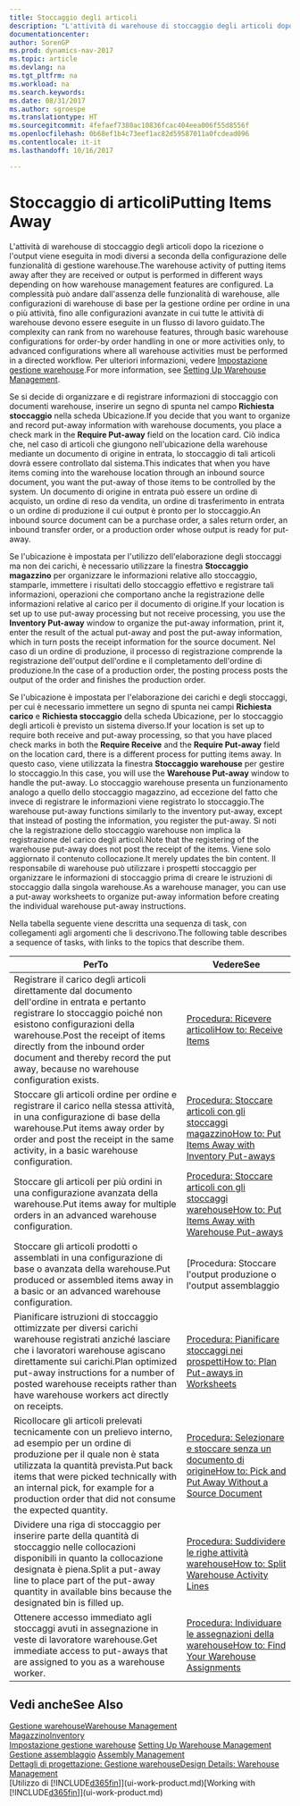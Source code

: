 ```yaml
---
title: Stoccaggio degli articoli
description: "L'attività di warehouse di stoccaggio degli articoli dopo la ricezione o l'output viene eseguita in modi diversi a seconda della configurazione delle funzionalità di gestione warehouse."
documentationcenter: 
author: SorenGP
ms.prod: dynamics-nav-2017
ms.topic: article
ms.devlang: na
ms.tgt_pltfrm: na
ms.workload: na
ms.search.keywords: 
ms.date: 08/31/2017
ms.author: sgroespe
ms.translationtype: HT
ms.sourcegitcommit: 4fefaef7380ac10836fcac404eea006f55d8556f
ms.openlocfilehash: 0b68ef1b4c73eef1ac82d59587011a0fcdead096
ms.contentlocale: it-it
ms.lasthandoff: 10/16/2017

---
```

# <a name="putting-items-away"></a><span data-ttu-id="d7488-103">Stoccaggio di articoli</span><span class="sxs-lookup"><span data-stu-id="d7488-103">Putting Items Away</span></span>
<span data-ttu-id="d7488-104">L'attività di warehouse di stoccaggio degli articoli dopo la ricezione o l'output viene eseguita in modi diversi a seconda della configurazione delle funzionalità di gestione warehouse.</span><span class="sxs-lookup"><span data-stu-id="d7488-104">The warehouse activity of putting items away after they are received or output is performed in different ways depending on how warehouse management features are configured.</span></span> <span data-ttu-id="d7488-105">La complessità può andare dall'assenza delle funzionalità di warehouse, alle configurazioni di warehouse di base per la gestione ordine per ordine in una o più attività, fino alle configurazioni avanzate in cui tutte le attività di warehouse devono essere eseguite in un flusso di lavoro guidato.</span><span class="sxs-lookup"><span data-stu-id="d7488-105">The complexity can rank from no warehouse features, through basic warehouse configurations for order-by order handling in one or more activities only, to advanced configurations where all warehouse activities must be performed in a directed workflow.</span></span> <span data-ttu-id="d7488-106">Per ulteriori informazioni, vedere [Impostazione gestione warehouse](warehouse-setup-warehouse.md).</span><span class="sxs-lookup"><span data-stu-id="d7488-106">For more information, see [Setting Up Warehouse Management](warehouse-setup-warehouse.md).</span></span>

<span data-ttu-id="d7488-107">Se si decide di organizzare e di registrare informazioni di stoccaggio con documenti warehouse, inserire un segno di spunta nel campo **Richiesta stoccaggio** nella scheda Ubicazione.</span><span class="sxs-lookup"><span data-stu-id="d7488-107">If you decide that you want to organize and record put-away information with warehouse documents, you place a check mark in the **Require Put-away** field on the location card.</span></span> <span data-ttu-id="d7488-108">Ciò indica che, nel caso di articoli che giungono nell'ubicazione della warehouse mediante un documento di origine in entrata, lo stoccaggio di tali articoli dovrà essere controllato dal sistema.</span><span class="sxs-lookup"><span data-stu-id="d7488-108">This indicates that when you have items coming into the warehouse location through an inbound source document, you want the put-away of those items to be controlled by the system.</span></span> <span data-ttu-id="d7488-109">Un documento di origine in entrata può essere un ordine di acquisto, un ordine di reso da vendita, un ordine di trasferimento in entrata o un ordine di produzione il cui output è pronto per lo stoccaggio.</span><span class="sxs-lookup"><span data-stu-id="d7488-109">An inbound source document can be a purchase order, a sales return order, an inbound transfer order, or a production order whose output is ready for put-away.</span></span>  

<span data-ttu-id="d7488-110">Se l'ubicazione è impostata per l'utilizzo dell'elaborazione degli stoccaggi ma non dei carichi, è necessario utilizzare la finestra **Stoccaggio magazzino** per organizzare le informazioni relative allo stoccaggio, stamparle, immettere i risultati dello stoccaggio effettivo e registrare tali informazioni, operazioni che comportano anche la registrazione delle informazioni relative al carico per il documento di origine.</span><span class="sxs-lookup"><span data-stu-id="d7488-110">If your location is set up to use put-away processing but not receive processing, you use the **Inventory Put-away** window to organize the put-away information, print it, enter the result of the actual put-away and post the put-away information, which in turn posts the receipt information for the source document.</span></span> <span data-ttu-id="d7488-111">Nel caso di un ordine di produzione, il processo di registrazione comprende la registrazione dell'output dell'ordine e il completamento dell'ordine di produzione.</span><span class="sxs-lookup"><span data-stu-id="d7488-111">In the case of a production order, the posting process posts the output of the order and finishes the production order.</span></span>

<span data-ttu-id="d7488-112">Se l'ubicazione è impostata per l'elaborazione dei carichi e degli stoccaggi, per cui è necessario immettere un segno di spunta nei campi **Richiesta carico** e **Richiesta stoccaggio** della scheda Ubicazione, per lo stoccaggio degli articoli è previsto un sistema diverso.</span><span class="sxs-lookup"><span data-stu-id="d7488-112">If your location is set up to require both receive and put-away processing, so that you have placed check marks in both the **Require Receive** and the **Require Put-away** field on the location card, there is a different process for putting items away.</span></span> <span data-ttu-id="d7488-113">In questo caso, viene utilizzata la finestra **Stoccaggio warehouse** per gestire lo stoccaggio.</span><span class="sxs-lookup"><span data-stu-id="d7488-113">In this case, you will use the **Warehouse Put-away** window to handle the put-away.</span></span> <span data-ttu-id="d7488-114">Lo stoccaggio warehouse presenta un funzionamento analogo a quello dello stoccaggio magazzino, ad eccezione del fatto che invece di registrare le informazioni viene registrato lo stoccaggio.</span><span class="sxs-lookup"><span data-stu-id="d7488-114">The warehouse put-away functions similarly to the inventory put-away, except that instead of posting the information, you register the put-away.</span></span> <span data-ttu-id="d7488-115">Si noti che la registrazione dello stoccaggio warehouse non implica la registrazione del carico degli articoli.</span><span class="sxs-lookup"><span data-stu-id="d7488-115">Note that the registering of the warehouse put-away does not post the receipt of the items.</span></span> <span data-ttu-id="d7488-116">Viene solo aggiornato il contenuto collocazione.</span><span class="sxs-lookup"><span data-stu-id="d7488-116">It merely updates the bin content.</span></span> <span data-ttu-id="d7488-117">Il responsabile di warehouse può utilizzare i prospetti stoccaggio per organizzare le informazioni di stoccaggio prima di creare le istruzioni di stoccaggio dalla singola warehouse.</span><span class="sxs-lookup"><span data-stu-id="d7488-117">As a warehouse manager, you can use a put-away worksheets to organize put-away information before creating the individual warehouse put-away instructions.</span></span>

<span data-ttu-id="d7488-118">Nella tabella seguente viene descritta una sequenza di task, con collegamenti agli argomenti che li descrivono.</span><span class="sxs-lookup"><span data-stu-id="d7488-118">The following table describes a sequence of tasks, with links to the topics that describe them.</span></span>   

|<span data-ttu-id="d7488-119">**Per**</span><span class="sxs-lookup"><span data-stu-id="d7488-119">**To**</span></span>|<span data-ttu-id="d7488-120">**Vedere**</span><span class="sxs-lookup"><span data-stu-id="d7488-120">**See**</span></span>|  
|------------|-------------|  
|<span data-ttu-id="d7488-121">Registrare il carico degli articoli direttamente dal documento dell'ordine in entrata e pertanto registrare lo stoccaggio poiché non esistono configurazioni della warehouse.</span><span class="sxs-lookup"><span data-stu-id="d7488-121">Post the receipt of items directly from the inbound order document and thereby record the put away, because no warehouse configuration exists.</span></span>|[<span data-ttu-id="d7488-122">Procedura: Ricevere articoli</span><span class="sxs-lookup"><span data-stu-id="d7488-122">How to: Receive Items</span></span>](warehouse-how-receive-items.md)|  
|<span data-ttu-id="d7488-123">Stoccare gli articoli ordine per ordine e registrare il carico nella stessa attività, in una configurazione di base della warehouse.</span><span class="sxs-lookup"><span data-stu-id="d7488-123">Put items away order by order and post the receipt in the same activity, in a basic warehouse configuration.</span></span>|[<span data-ttu-id="d7488-124">Procedura: Stoccare articoli con gli stoccaggi magazzino</span><span class="sxs-lookup"><span data-stu-id="d7488-124">How to: Put Items Away with Inventory Put-aways</span></span>](warehouse-how-to-put-items-away-with-inventory-put-aways.md)|  
|<span data-ttu-id="d7488-125">Stoccare gli articoli per più ordini in una configurazione avanzata della warehouse.</span><span class="sxs-lookup"><span data-stu-id="d7488-125">Put items away for multiple orders in an advanced warehouse configuration.</span></span>|[<span data-ttu-id="d7488-126">Procedura: Stoccare articoli con gli stoccaggi warehouse</span><span class="sxs-lookup"><span data-stu-id="d7488-126">How to: Put Items Away with Warehouse Put-aways</span></span>](warehouse-how-to-put-items-away-with-warehouse-put-aways.md)|  
|<span data-ttu-id="d7488-127">Stoccare gli articoli prodotti o assemblati in una configurazione di base o avanzata della warehouse.</span><span class="sxs-lookup"><span data-stu-id="d7488-127">Put produced or assembled items away in a basic or an advanced warehouse configuration.</span></span>|[<span data-ttu-id="d7488-128">Procedura: Stoccare l'output produzione o l'output assemblaggio | Documenti Microsoft</span><span class="sxs-lookup"><span data-stu-id="d7488-128">How to: Put Away Production or Assembly Output</span></span>](warehouse-how-to-put-away-production-output.md)|
|<span data-ttu-id="d7488-129">Pianificare istruzioni di stoccaggio ottimizzate per diversi carichi warehouse registrati anziché lasciare che i lavoratori warehouse agiscano direttamente sui carichi.</span><span class="sxs-lookup"><span data-stu-id="d7488-129">Plan optimized put-away instructions for a number of posted warehouse receipts rather than have warehouse workers act directly on receipts.</span></span>|[<span data-ttu-id="d7488-130">Procedura: Pianificare stoccaggi nei prospetti</span><span class="sxs-lookup"><span data-stu-id="d7488-130">How to: Plan Put-aways in Worksheets</span></span>](warehouse-how-to-plan-put-aways-in-worksheets.md)|  
|<span data-ttu-id="d7488-131">Ricollocare gli articoli prelevati tecnicamente con un prelievo interno, ad esempio per un ordine di produzione per il quale non è stata utilizzata la quantità prevista.</span><span class="sxs-lookup"><span data-stu-id="d7488-131">Put back items that were picked technically with an internal pick, for example for a production order that did not consume the expected quantity.</span></span>|[<span data-ttu-id="d7488-132">Procedura: Selezionare e stoccare senza un documento di origine</span><span class="sxs-lookup"><span data-stu-id="d7488-132">How to: Pick and Put Away Without a Source Document</span></span>](warehouse-how-to-create-put-aways-from-internal-put-aways.md)|
|<span data-ttu-id="d7488-133">Dividere una riga di stoccaggio per inserire parte della quantità di stoccaggio nelle collocazioni disponibili in quanto la collocazione designata è piena.</span><span class="sxs-lookup"><span data-stu-id="d7488-133">Split a put-away line to place part of the put-away quantity in available bins because the designated bin is filled up.</span></span>|[<span data-ttu-id="d7488-134">Procedura: Suddividere le righe attività warehouse</span><span class="sxs-lookup"><span data-stu-id="d7488-134">How to: Split Warehouse Activity Lines</span></span>](warehouse-how-to-split-warehouse-activity-lines.md)|
|<span data-ttu-id="d7488-135">Ottenere accesso immediato agli stoccaggi avuti in assegnazione in veste di lavoratore warehouse.</span><span class="sxs-lookup"><span data-stu-id="d7488-135">Get immediate access to put-aways that are assigned to you as a warehouse worker.</span></span>|[<span data-ttu-id="d7488-136">Procedura: Individuare le assegnazioni della warehouse</span><span class="sxs-lookup"><span data-stu-id="d7488-136">How to: Find Your Warehouse Assignments</span></span>](warehouse-how-to-find-your-warehouse-assignments.md)|    

## <a name="see-also"></a><span data-ttu-id="d7488-137">Vedi anche</span><span class="sxs-lookup"><span data-stu-id="d7488-137">See Also</span></span>  
[<span data-ttu-id="d7488-138">Gestione warehouse</span><span class="sxs-lookup"><span data-stu-id="d7488-138">Warehouse Management</span></span>](warehouse-manage-warehouse.md)  
[<span data-ttu-id="d7488-139">Magazzino</span><span class="sxs-lookup"><span data-stu-id="d7488-139">Inventory</span></span>](inventory-manage-inventory.md)  
<span data-ttu-id="d7488-140">[Impostazione gestione warehouse](warehouse-setup-warehouse.md)   </span><span class="sxs-lookup"><span data-stu-id="d7488-140">[Setting Up Warehouse Management](warehouse-setup-warehouse.md)   </span></span>  
<span data-ttu-id="d7488-141">[Gestione assemblaggio](assembly-assemble-items.md)  </span><span class="sxs-lookup"><span data-stu-id="d7488-141">[Assembly Management](assembly-assemble-items.md)  </span></span>  
[<span data-ttu-id="d7488-142">Dettagli di progettazione: Gestione warehouse</span><span class="sxs-lookup"><span data-stu-id="d7488-142">Design Details: Warehouse Management</span></span>](design-details-warehouse-management.md)  
<span data-ttu-id="d7488-143">[Utilizzo di [!INCLUDE[d365fin](includes/d365fin_md.md)]](ui-work-product.md)</span><span class="sxs-lookup"><span data-stu-id="d7488-143">[Working with [!INCLUDE[d365fin](includes/d365fin_md.md)]](ui-work-product.md)</span></span>  

